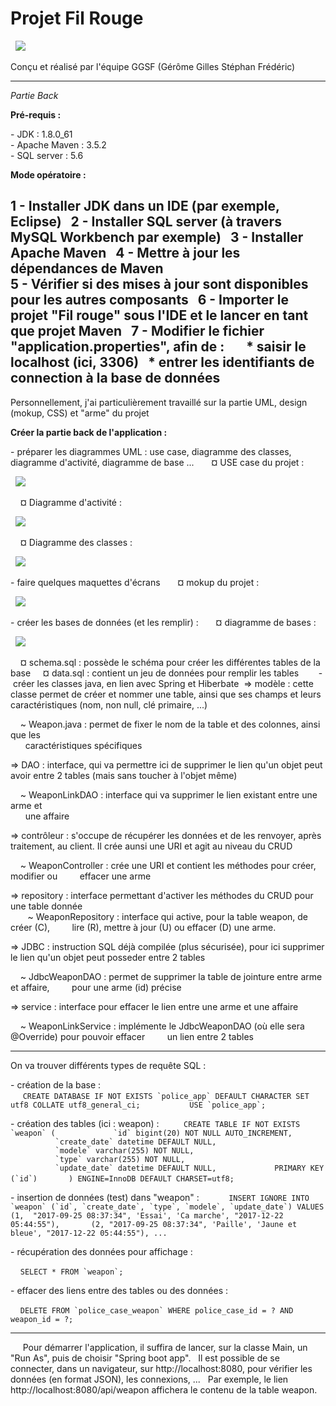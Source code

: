 # **Projet Fil Rouge** #


<p>
  <img src=".\src\assets\images\titre_fil_rouge.png"/>
</p>
Conçu et réalisé par l'équipe GGSF (Gérôme Gilles Stéphan Frédéric)

----------

*Partie Back*

**Pré-requis :**

- JDK : 1.8.0_61  
- Apache Maven : 3.5.2  
- SQL server : 5.6  

**Mode opératoire :**

1 - Installer JDK dans un IDE (par exemple, Eclipse)  
2 - Installer SQL server (à travers MySQL Workbench par exemple)  
3 - Installer Apache Maven  
4 - Mettre à jour les dépendances de Maven  
5 - Vérifier si des mises à jour sont disponibles pour les autres composants  
6 - Importer le projet "Fil rouge" sous l'IDE et le lancer en tant que projet Maven  
7 - Modifier le fichier "application.properties", afin de :  
    * saisir le localhost (ici, 3306)  
    * entrer les identifiants de connection à la base de données  
    
----------

Personnellement, j'ai particulièrement travaillé sur la partie UML, design (mokup, CSS) et "arme" du projet  

**Créer la partie back de l'application :**  

- préparer les diagrammes UML : use case, diagramme des classes, diagramme d'activité, diagramme de base ...  
    ¤ USE case du projet :  
<p>
  <img src=".\src\assets\images\use_case.jpg"/>
</p>  
    ¤ Diagramme d'activité :  
<p>
  <img src=".\src\assets\images\diagramme_activite.jpg"/>
</p>  
    ¤ Diagramme des classes :  
<p>
  <img src=".\src\assets\images\LesExperts.jpg"/>
</p>  

- faire quelques maquettes d'écrans  
    ¤ mokup du projet :  
<p>
  <img src=".\src\assets\images\fil_rouge_mokup.png"/>
</p>  

- créer les bases de données (et les remplir) :  
    ¤ diagramme de bases :  
<p>
  <img src=".\src\assets\images\schema_BDD.png"/>
</p>  
    ¤ schema.sql : possède le schéma pour créer les différentes tables de la base  
    ¤ data.sql : contient un jeu de données pour remplir les tables   
    
- créer les classes java, en lien avec Spring et Hiberbate  
=> modèle : cette classe permet de créer et nommer une table, ainsi que ses champs et leurs caractéristiques (nom, non null, clé primaire, ...)  

    ~ Weapon.java : permet de fixer le nom de la table et des colonnes, ainsi que les  
      caractéristiques spécifiques

=> DAO : interface, qui va permettre ici de supprimer le lien qu'un objet peut avoir entre 2 tables (mais sans toucher à l'objet même)  

    ~ WeaponLinkDAO : interface qui va supprimer le lien existant entre une arme et  
      une affaire

=> contrôleur : s'occupe de récupérer les données et de les renvoyer, après traitement, au client. Il crée aunsi une URI et agit au niveau du CRUD  

    ~ WeaponController : crée une URI et contient les méthodes pour créer, modifier ou  
      effacer une arme

=> repository : interface permettant d'activer les méthodes du CRUD pour une table donnée  
  
    ~ WeaponRepository : interface qui active, pour la table weapon, de créer (C),  
      lire (R), mettre à jour (U) ou effacer (D) une arme.


=> JDBC : instruction SQL déjà compilée (plus sécurisée), pour ici supprimer le lien qu'un objet peut posseder entre 2 tables  

    ~ JdbcWeaponDAO : permet de supprimer la table de jointure entre arme et affaire,  
      pour une arme (id) précise  

=> service : interface pour effacer le lien entre une arme et une affaire  

    ~ WeaponLinkService : implémente le JdbcWeaponDAO (où elle sera @Override) pour pouvoir effacer  
      un lien entre 2 tables

----------

On va trouver différents types de requête SQL :  

- création de la base :  
     ```CREATE DATABASE IF NOT EXISTS `police_app` DEFAULT CHARACTER SET utf8 COLLATE utf8_general_ci;  
        USE `police_app`;```

- création des tables (ici : weapon) :  
  
    ```CREATE TABLE IF NOT EXISTS `weapon` (  
          `id` bigint(20) NOT NULL AUTO_INCREMENT,  
          `create_date` datetime DEFAULT NULL,  
          `modele` varchar(255) NOT NULL,  
          `type` varchar(255) NOT NULL,  
          `update_date` datetime DEFAULT NULL,  
          PRIMARY KEY (`id`)  
    ) ENGINE=InnoDB DEFAULT CHARSET=utf8;```  

- insertion de données (test) dans "weapon" :  
    
    ```INSERT IGNORE INTO `weapon` (`id`, `create_date`, `type`, `modele`, `update_date`) VALUES (1,  "2017-09-25 08:37:34", 'Essai', 'Ca marche', "2017-12-22 05:44:55"),  
    (2, "2017-09-25 08:37:34", 'Paille', 'Jaune et bleue', "2017-12-22 05:44:55"), ...```  

- récupération des données pour affichage :  

    ```SELECT * FROM `weapon`;```  

- effacer des liens entre des tables ou des données :  

    ```DELETE FROM `police_case_weapon` WHERE police_case_id = ? AND weapon_id = ?;```  

----------
    
Pour démarrer l'application, il suffira de lancer, sur la classe Main, un "Run As", puis de choisir "Spring boot app".  
Il est possible de se connecter, dans un navigateur, sur http://localhost:8080, pour vérifier les données (en format JSON), les connexions, ...  
Par exemple, le lien http://localhost:8080/api/weapon affichera le contenu de la table weapon.

